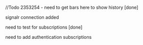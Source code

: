 //Todo 2353254 - need to get bars here to show history
[done]

signalr connection added

need to test for subscriptions
[done]

need to add
    authentication
    subscriptions